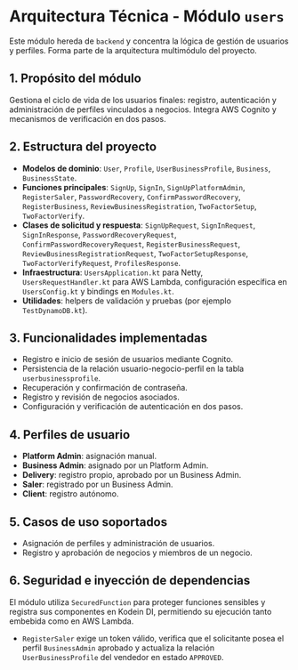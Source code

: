 # Arquitectura Técnica - Módulo `users`

Este módulo hereda de `backend` y concentra la lógica de gestión de usuarios y perfiles. Forma parte de la arquitectura multimódulo del proyecto.

## 1. Propósito del módulo

Gestiona el ciclo de vida de los usuarios finales: registro, autenticación y administración de perfiles vinculados a negocios. Integra AWS Cognito y mecanismos de verificación en dos pasos.

## 2. Estructura del proyecto

- **Modelos de dominio**: `User`, `Profile`, `UserBusinessProfile`, `Business`, `BusinessState`.
- **Funciones principales**: `SignUp`, `SignIn`, `SignUpPlatformAdmin`, `RegisterSaler`, `PasswordRecovery`, `ConfirmPasswordRecovery`, `RegisterBusiness`, `ReviewBusinessRegistration`, `TwoFactorSetup`, `TwoFactorVerify`.
- **Clases de solicitud y respuesta**: `SignUpRequest`, `SignInRequest`, `SignInResponse`, `PasswordRecoveryRequest`, `ConfirmPasswordRecoveryRequest`, `RegisterBusinessRequest`, `ReviewBusinessRegistrationRequest`, `TwoFactorSetupResponse`, `TwoFactorVerifyRequest`, `ProfilesResponse`.
- **Infraestructura**: `UsersApplication.kt` para Netty, `UsersRequestHandler.kt` para AWS Lambda, configuración específica en `UsersConfig.kt` y bindings en `Modules.kt`.
- **Utilidades**: helpers de validación y pruebas (por ejemplo `TestDynamoDB.kt`).

## 3. Funcionalidades implementadas

- Registro e inicio de sesión de usuarios mediante Cognito.
- Persistencia de la relación usuario-negocio-perfil en la tabla `userbusinessprofile`.
- Recuperación y confirmación de contraseña.
- Registro y revisión de negocios asociados.
- Configuración y verificación de autenticación en dos pasos.

## 4. Perfiles de usuario

- **Platform Admin**: asignación manual.
- **Business Admin**: asignado por un Platform Admin.
- **Delivery**: registro propio, aprobado por un Business Admin.
- **Saler**: registrado por un Business Admin.
- **Client**: registro autónomo.

## 5. Casos de uso soportados

- Asignación de perfiles y administración de usuarios.
- Registro y aprobación de negocios y miembros de un negocio.

## 6. Seguridad e inyección de dependencias

El módulo utiliza `SecuredFunction` para proteger funciones sensibles y registra sus componentes en Kodein DI, permitiendo su ejecución tanto embebida como en AWS Lambda.
- `RegisterSaler` exige un token válido, verifica que el solicitante posea el perfil `BusinessAdmin` aprobado y actualiza la relación `UserBusinessProfile` del vendedor en estado `APPROVED`.

